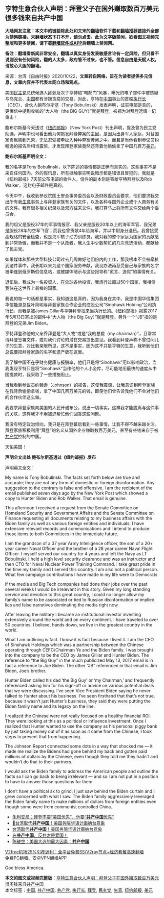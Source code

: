  <h2>亨特生意合伙人声明：拜登父子在国外赚取数百万美元 很多钱来自共产中国</h2> <p class="notice"><b>大陆网友注意：本文中的链接除此处和文末的<a href="https://github.com/bannedbook/fanqiang" >翻墙</a>软件下载和<a href="https://github.com/killgcd/justmysocks/blob/master/README.md">翻墙推荐</a>链接外全部为禁网链接，未翻墙状态下打不开，请勿点击。此为文字版禁闻，欲看图文视频完整版和更多禁闻，请下载<a href="https://github.com/bannedbook/fanqiang">翻墙软件或APP</a>后翻墙上禁闻网。</p><p>备注：翻墙看新闻非常安全，翻墙以真实身份发表敏感言论有一定风险，但只看不说则没有任何风险，翻的人太多，政府管不过来，也不管。信息自由是天赋人权，请放心大胆的翻墙。</b></p>  <div class="entry"> <p>来源：台湾《自由时报》2020/10/22，<b>文章转自网络，旨在为读者提供多元信息，文章内容并不代表本网立场和观点。</b></p> <p></p> <p>美国<a href="https://www.bannedbook.org/bnews/tag/%e6%b0%91%e4%b8%bb%e5%85%9a/" class="st_tag internal_tag" rel="tag" title="标签 民主党 下的日志">民主党</a>总统候选人<a href="https://www.bannedbook.org/bnews/tag/%e6%8b%9c%e7%99%bb/" class="st_tag internal_tag" rel="tag" title="标签 拜登 下的日志">拜登</a>及次子亨特陷“电邮门”风暴，曝光的电子邮件中被质疑与乌克兰、<span class='wp_keywordlink_affiliate'><a href="https://www.bannedbook.org/" title="中国" target="_blank">中国</a></span>都有涉嫌贪腐的交易。对此，亨特在<a href="https://www.bannedbook.org/bnews/tag/%E4%B8%AD%E5%9B%BD/" class="st_tag internal_tag" rel="tag" title="标签 中国 下的日志">中国</a>事业的首席<a href="https://www.bannedbook.org/bnews/tag/%E6%89%A7%E8%A1%8C%E9%95%BF/" class="st_tag internal_tag" rel="tag" title="标签 执行长 下的日志">执行长</a>（CEO）、合伙人鲍布尔斯基（Tony Bobulinski）发表声明，证实电邮是真的，更爆信中提到收钱的“大人物（the BIG GUY）”就是拜登，被视为对拜登选情一记重击！</p> <p>鲍布尔斯基今天透过《<a href="https://www.bannedbook.org/bnews/tag/%e7%ba%bd%e7%ba%a6%e9%82%ae%e6%8a%a5/" class="st_tag internal_tag" rel="tag" title="标签 纽约邮报 下的日志">纽约邮报</a>》（New York Post）刊出声明，提及曾为民主党助选，声明中也可看出他为何揭发拜登弊案的主因，是因为出身军人家庭，对替国家贡献感到光荣，无法忍受被牵扯入种种弊案传闻之中。而且是当他看到参议员约翰逊的报告后相当震惊，才发现拜登家族竟然还背着他偷偷拿了中国几百万<a href="https://www.bannedbook.org/bnews/tag/%e7%be%8e%e5%85%83/" class="st_tag internal_tag" rel="tag" title="标签 美元 下的日志">美元</a>。</p> <p><strong>鲍布尔斯基声明全文：</strong></p> <p>我的名字是Tony Bobulinski，以下陈述的事情都是正确而真实的。这些事实不是来自任何国内、外的假讯息，所有抵触事实明说暗示都是错误且冒犯的。我就是《纽约邮报》7天前公布电邮的收件人，信件的副本则是寄给亨特拜登以及Rob Walker。这封电子邮件是真的。</p> <p>今天中午，我收到参议院国土安全事务委员会以及财政委员会要求，他们要求我交出所有我<a href="https://www.bannedbook.org/bnews/tag/%E7%94%9F%E6%84%8F/" class="st_tag internal_tag" rel="tag" title="标签 生意 下的日志">生意</a>事务上与拜登家族有关的文件，以及各种与国外企业或个人商务有关的文件。我有很多相关纪录以及双方往来文件，我打算马上将所有文件交给两个委员会。</p>  <p>我的祖父是服役37年的军事情报官、我父亲是服役20年以上的海军军官、我兄弟是服役28年的空军飞官；而我也曾贡献4年给海军，并以中尉身分退伍。我曾接受高规格的安全检查，也是海军核子动力训练员。我对我的整个家庭为国家的贡献感到非常骄傲，而我并不是一个从政者，我人生中少数帮忙的几次竞选活动，都献给了民主党。</p> <p>如果媒体和那些大型科技公司过去几周做好他们份内的工作，那我根本不会被牵扯到这件事中，我长期以来为这个国家服务奉献，我没办法再忍受自己与家族的名字被牵连到俄罗斯假信息站，或被媒体暗示与这些报导称“谎言、造假”的事情有关。</p> <p>退伍后，我成为一名投资人，在全球各地投资，我旅行过超过50个国家，我相信我住在这世界上最棒的国家。</p> <p>我说的每一句话都是事实，我知道这是真的，因为我身在其中。我是中国华信集团华信能源总裁叶简明与拜登家族合作企业的控股公司“Sinohawk Holding”公司执行长，而我是被James Gillar与亨特拜登找来当执行长的。《纽约邮报》揭露2017年5月13日寄出的邮件中“大人物（the Big Guy）”就是拜登。另外一个“JB”指的是拜登的兄弟Jim Biden。</p> <p>亨特拜登称他的父亲乔拜登是“大人物”或是“我的总裁（my chairman）”，且常常请拜登签署文件，或对我们讨论的潜在交易提出意见。我看到拜登声称不曾过问儿子的生意，对比我亲眼所见，这不是事实，因为这不只是亨特的生意，我听到他们总说要把拜登家族的名字和遗产放在这里。</p> <p>我了解中国不在乎财务健康与报酬率，他们只是将“Sinohawk”用以影响政治，当我发现亨特只是将“Sinohawk”当作他的个人小金库，尽可能地用最快的速度从中国提款时，我采取了一些措施阻止。</p> <p>当我看到参议员约翰逊（Johnson）的报告，这使我震惊，让我意识到拜登家族在我背后偷偷拿钱，拿了中国几百万美元的钱，即便他们曾告诉我他们不会对他们的合作伙伴这么做。</p>  <p>我要求拜登家族向美国的人民开诚布公，说出一切事实，这样我才能脱离与这件事的关联，这样我才不用被迫帮忙他们回答这些问题。</p> <p>我没有特定政治倾向，我只是在拜登幕后看到一些事情，让我不得不越来越关注。拜登家族积极利用“拜登”的名义从国外企业赚取数百万美元，甚至有些钱来自于被<a href="https://www.bannedbook.org/bnews/tag/%e5%85%b1%e4%ba%a7%e5%85%9a/" class="st_tag internal_tag" rel="tag" title="标签 共产党 下的日志">共产党</a>控制的中国。</p> <p>天佑美国！</p> <p><strong>声明全文出处 鲍布尔斯基透过《纽约邮报》发布</strong></p> <p>声明英文全文：</p> <p>My name is Tony Bobulinski. The facts set forth below are true and accurate; they are not any form of domestic or foreign disinformation. Any suggestion to the contrary is false and offensive. I am the recipient of the email published seven days ago by the New York Post which showed a copy to Hunter Biden and Rob Walker. That email is genuine.</p> <p>This afternoon I received a request from the Senate Committee on Homeland Security and Government Affairs and the Senate Committee on Finance requesting all documents relating to my business affairs with the Biden family as well as various foreign entities and individuals. I have extensive relevant records and communications and I intend to produce those items to both Committees in the immediate future.</p>  <p>I am the grandson of a 37 year Army Intelligence officer, the son of a 20+ year career Naval Officer and the brother of a 28 year career Naval Flight Officer. I myself served our country for 4 years and left the Navy as LT Bobulinski. I held a high level security clearance and was an instructor and then CTO for Naval Nuclear Power Training Command. I take great pride in the time my family and I served this country. I am also not a political person. What few campaign contributions I have made in my life were to Democrats.</p> <p>If the media and Big Tech companies had done their jobs over the past several weeks I would be irrelevant in this story. Given my long standing service and devotion to this great country, I could no longer allow my family’s name to be associated or tied to Russian disinformation or implied lies and false narratives dominating the media right now.</p> <p>After leaving the military I became an institutional investor investing extensively around the world and on every continent. I have traveled to over 50 countries. I believe, hands down, we live in the greatest country in the world.</p> <p>What I am outlining is fact. I know it is fact because I lived it. I am the CEO of Sinohawk Holdings which was a partnership between the Chinese operating through CEFC/Chairman Ye and the Biden family. I was brought into the company to be the CEO by James Gilliar and Hunter Biden. The reference to “the Big Guy” in the much publicized May 13, 2017 email is in fact a reference to Joe Biden. The other “JB” referenced in that email is Jim Biden, Joe’s brother.</p> <p>Hunter Biden called his dad ‘the Big Guy’ or ‘my Chairman,’ and frequently referenced asking him for his sign-off or advice on various potential deals that we were discussing. I’ve seen Vice President Biden saying he never talked to Hunter about his business. I’ve seen firsthand that that’s not true, because it wasn’t just Hunter’s business, they said they were putting the Biden family name and its legacy on the line.</p> <p>I realized the Chinese were not really focused on a healthy financial ROI. They were looking at this as a political or influence investment. Once I realized that Hunter wanted to use the company as his personal piggy bank by just taking money out of it as soon as it came from the Chinese, I took steps to prevent that from happening.</p> <p>The Johnson Report connected some dots in a way that shocked me — it made me realize the Bidens had gone behind my back and gotten paid millions of dollars by the Chinese, even though they told me they hadn’t and wouldn’t do that to their partners.</p>  <p>I would ask the Biden family to address the American people and outline the facts so I can go back to being irrelevant — and so I am not put in a position to have to answer those questions for them.</p> <p>I don’t have a political ax to grind; I just saw behind the Biden curtain and I grew concerned with what I saw. The Biden family aggressively leveraged the Biden family name to make millions of dollars from foreign entities even though some were from communist controlled China.</p> <ul class='op-related-articles' title='相关阅读'> <li><a href='https://www.bannedbook.org/bnews/comments/20201126/1437258.html' target='_blank'>朱利安尼：拜登不要“美国优先”，他要“<b>共产中国</b>优先”</a></li> <li><a href='https://www.bannedbook.org/bnews/bannedvideo/20201028/1421769.html' target='_blank'>📍台湾取代<b>共产中国</b>！美国务院华语计画纳台意象</a></li> <li><a href='https://www.bannedbook.org/bnews/taiwannews/20201028/1421732.html' target='_blank'>台湾取代<b>共产中国</b>！美国务院华语计画纳台意象</a></li> <li><a href='https://www.bannedbook.org/bnews/bannedvideo/20201027/1420812.html' target='_blank'>在<b>共产中国</b>，反共才是爱国！</a></li> <li><a href='https://www.bannedbook.org/bnews/cbnews/20201017/1415349.html' target='_blank'>陈破空：美国大选的最大因素：<b>共产中国</b></a></li> </ul> <p class="texttj"> <a href="https://www.bannedbook.org/forum23/topic22702.html" target="_blank">V2free机场25%引荐返利：全平台免费SS/V2ray节点+经济套餐高速翻墙</a><br/> <a href="https://github.com/bannedbook/fanqiang/wiki/%E7%A6%81%E9%97%BB%E7%BD%91%E5%AE%89%E5%8D%93%E7%BF%BB%E5%A2%99%E6%96%B0%E9%97%BBAPP" target="_blank">免费PC翻墙、安卓VPN翻墙APP</a></p><p>God bless America.</p><a name='sharetosocial'></a>       <div><b>本文的图文或视频完整版</b>：<a href='https://www.bannedbook.org/bnews/comments/20201216/1448703.html'>亨特生意合伙人声明：拜登父子在国外赚取数百万美元 很多钱来自共产中国</a></div>  </div><!--END ENTRY--> <div class="postfooter"> <div>本文标签：<a href="https://www.bannedbook.org/bnews/tag/%E4%B8%AD%E5%9B%BD/" rel="tag">中国</a>, <a href="https://www.bannedbook.org/bnews/tag/%E5%85%B1%E4%BA%A7%E4%B8%AD%E5%9B%BD/" rel="tag">共产中国</a>, <a href="https://www.bannedbook.org/bnews/tag/%e5%85%b1%e4%ba%a7%e5%85%9a/" rel="tag">共产党</a>, <a href="https://www.bannedbook.org/bnews/tag/%E6%89%A7%E8%A1%8C%E9%95%BF/" rel="tag">执行长</a>, <a href="https://www.bannedbook.org/bnews/tag/%e6%8b%9c%e7%99%bb/" rel="tag">拜登</a>, <a href="https://www.bannedbook.org/bnews/tag/%e6%b0%91%e4%b8%bb%e5%85%9a/" rel="tag">民主党</a>, <a href="https://www.bannedbook.org/bnews/tag/%E7%94%9F%E6%84%8F/" rel="tag">生意</a>, <a href="https://www.bannedbook.org/bnews/tag/%e7%ba%bd%e7%ba%a6%e9%82%ae%e6%8a%a5/" rel="tag">纽约邮报</a>, <a href="https://www.bannedbook.org/bnews/tag/%e7%be%8e%e5%85%83/" rel="tag">美元</a></div>  </div><!--END POSTFOOTER--> 